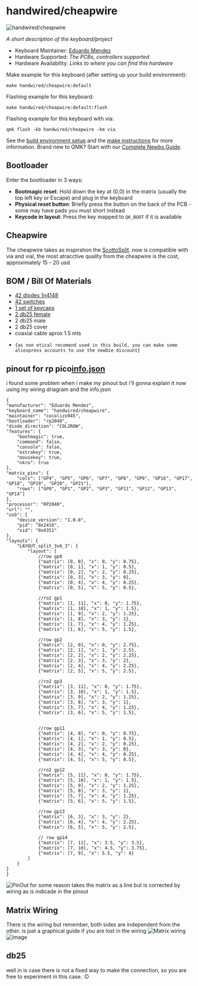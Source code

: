 # handwired/cheapwire

![handwired/cheapwire](https://github.com/cocolizo945/qmk_firmware/assets/81886929/4061c9e0-0de0-4f59-882a-e559f994c122)


*A short description of the keyboard/project*

* Keyboard Maintainer: [Eduardo Mendez](https://github.com/cocolizo945)
* Hardware Supported: *The PCBs, controllers supported*
* Hardware Availability: *Links to where you can find this hardware*

Make example for this keyboard (after setting up your build environment):

    make handwired/cheapwire:default

Flashing example for this keyboard:

    make handwired/cheapwire:default:flash

Flashing example for this keyboard with via:

    qmk flash -kb handwired/cheapwire -km via

See the [build environment setup](https://docs.qmk.fm/#/getting_started_build_tools) and the [make instructions](https://docs.qmk.fm/#/getting_started_make_guide) for more information. Brand new to QMK? Start with our [Complete Newbs Guide](https://docs.qmk.fm/#/newbs).

## Bootloader

Enter the bootloader in 3 ways:

* **Bootmagic reset**: Hold down the key at (0,0) in the matrix (usually the top left key or Escape) and plug in the keyboard
* **Physical reset button**: Briefly press the button on the back of the PCB - some may have pads you must short instead
* **Keycode in layout**: Press the key mapped to `QK_BOOT` if it is available

## Cheapwire

The cheapwire takes as inspiration the [ScottoSplit](https://scottokeebs.com/blogs/keyboards/scottosplit-handwired-keyboard).
now is compatible with via and vial, the most atracctive quality from the cheapwire is the cost, approximately 15 - 20 usd

## BOM / Bill Of Materials
 * [42 diodes 1n4148](https://es.aliexpress.com/item/1005004333197874.html?spm=a2g0o.productlist.main.1.2ffa343fMMb7GU&algo_pvid=61d2bd8c-aa8a-444b-a2ff-7c45e0d8bf19&aem_p4p_detail=2023101721173317510947210490450000102777&algo_exp_id=61d2bd8c-aa8a-444b-a2ff-7c45e0d8bf19-0&pdp_npi=4%40dis%21MXN%216.25%215.88%21%21%210.34%21%21%40210321dc16976026539063889e0c2c%2112000028793174971%21sea%21MX%212814777900%21&curPageLogUid=isyOUlMKr3Fv&search_p4p_id=2023101721173317510947210490450000102777_1)
 * [42 switches](https://es.aliexpress.com/item/1005003134698091.html?spm=a2g0o.productlist.main.19.6233660a6Qhjau&algo_pvid=45852590-d735-4ebe-b210-d838e30d998b&aem_p4p_detail=202310172110561321914381303450003572098&algo_exp_id=45852590-d735-4ebe-b210-d838e30d998b-9&pdp_npi=4%40dis%21MXN%21260.59%21158.97%21%21%2114.18%21%21%402101e7f616976022560162651e52bd%2112000024279974426%21sea%21MX%212814777900%21&curPageLogUid=lQKwUZiWiyAd&search_p4p_id=202310172110561321914381303450003572098_10)   
 * [1 set of keycaps](https://es.aliexpress.com/item/1005004776662298.html?spm=a2g0o.productlist.main.17.15402efbqSpD8K&algo_pvid=d17cc1d2-7de2-4058-9220-654b1a6aae14&algo_exp_id=d17cc1d2-7de2-4058-9220-654b1a6aae14-8&pdp_npi=4%40dis%21MXN%21263.53%2112.31%21%21%2114.34%21%21%402101ea7116976026083433653e6a57%2112000030472647642%21sea%21MX%210%21AB&curPageLogUid=wbA4oMKghX8h)
 * [2 db25 female](https://es.aliexpress.com/item/1005004937486315.html?spm=a2g0o.productlist.main.47.4ece4b9f2rnCMQ&algo_pvid=c3d925fd-bacc-46f9-a054-c0348745af91&aem_p4p_detail=2023101721180810309015791214700000154861&algo_exp_id=c3d925fd-bacc-46f9-a054-c0348745af91-23&pdp_npi=4%40dis%21MXN%215.51%214.96%21%21%210.30%21%21%402103209b16976026885432920e79bd%2112000031082492991%21sea%21MX%212814777900%21&curPageLogUid=xY7xrXNgsDCQ&search_p4p_id=2023101721180810309015791214700000154861_24)
 * 2 db25 male
 * 2 db25 cover
 * coaxial cable aprox 1.5 mts
 *     {as non etical recomend used in this build, you can make some aliexpress accounts to use the newbie discount}

## pinout for rp pico[info.json](https://github.com/cocolizo945/qmk_firmware/files/12981521/info.json)

i found some problem when i make my pinout but i'll gonna explain it now using my wiring driagram and the info.json

    {
    "manufacturer": "Eduardo Mendez",
    "keyboard_name": "handwired/cheapwire",
    "maintainer": "cocolizo945",
    "bootloader": "rp2040",
    "diode_direction": "COL2ROW",
    "features": {
        "bootmagic": true,
        "command": false,
        "console": false,
        "extrakey": true,
        "mousekey": true,
        "nkro": true
    },
    "matrix_pins": {
        "cols": ["GP4", "GP5", "GP6", "GP7", "GP8", "GP9", "GP16", "GP17", "GP18", "GP19", "GP20", "GP21"],
        "rows": ["GP0", "GP1", "GP2", "GP3", "GP11", "GP12", "GP13", "GP14"]
    },
    "processor": "RP2040",
    "url": "",
    "usb": {
        "device_version": "1.0.0",
        "pid": "0x2416",
        "vid": "0x4351"
    },
    "layouts": {
        "LAYOUT_split_3x6_3": {
            "layout": [
                //row gp0
                {"matrix": [0, 0], "x": 0, "y": 0.75},
                {"matrix": [0, 1], "x": 1, "y": 0.5},
                {"matrix": [0, 2], "x": 2, "y": 0.25},
                {"matrix": [0, 3], "x": 3, "y": 0},
                {"matrix": [0, 4], "x": 4, "y": 0.25},
                {"matrix": [0, 5], "x": 5, "y": 0.5},

                //ro2 gp1
                {"matrix": [1, 11], "x": 0, "y": 1.75},
                {"matrix": [1, 10], "x": 1, "y": 1.5},
                {"matrix": [1, 9], "x": 2, "y": 1.25},
                {"matrix": [1, 8], "x": 3, "y": 1},
                {"matrix": [1, 7], "x": 4, "y": 1.25},
                {"matrix": [1, 6], "x": 5, "y": 1.5},

                //row gp2
                {"matrix": [2, 0], "x": 0, "y": 2.75},
                {"matrix": [2, 1], "x": 1, "y": 2.5},
                {"matrix": [2, 2], "x": 2, "y": 2.25},
                {"matrix": [2, 3], "x": 3, "y": 2},
                {"matrix": [2, 4], "x": 4, "y": 2.25},
                {"matrix": [2, 5], "x": 5, "y": 2.5},
                 
                //ro2 gp3
                {"matrix": [3, 11], "x": 0, "y": 1.75},
                {"matrix": [3, 10], "x": 1, "y": 1.5},
                {"matrix": [3, 9], "x": 2, "y": 1.25},
                {"matrix": [3, 8], "x": 3, "y": 1},
                {"matrix": [3, 7], "x": 4, "y": 1.25},
                {"matrix": [3, 6], "x": 5, "y": 1.5},
 

                //row gp11  
                {"matrix": [4, 0], "x": 0, "y": 0.75},
                {"matrix": [4, 1], "x": 1, "y": 0.5},
                {"matrix": [4, 2], "x": 2, "y": 0.25},
                {"matrix": [4, 3], "x": 3, "y": 0},
                {"matrix": [4, 4], "x": 4, "y": 0.25},
                {"matrix": [4, 5], "x": 5, "y": 0.5},

                //ro2 gp12
                {"matrix": [5, 11], "x": 0, "y": 1.75},
                {"matrix": [5, 10], "x": 1, "y": 1.5},
                {"matrix": [5, 9], "x": 2, "y": 1.25},
                {"matrix": [5, 8], "x": 3, "y": 1},
                {"matrix": [5, 7], "x": 4, "y": 1.25},
                {"matrix": [5, 6], "x": 5, "y": 1.5},

                //row gp13
                {"matrix": [6, 3], "x": 3, "y": 2},
                {"matrix": [6, 4], "x": 4, "y": 2.25},
                {"matrix": [6, 5], "x": 5, "y": 2.5},
                 
                // row gp14
                {"matrix": [7, 11], "x": 3.5, "y": 3.5},
                {"matrix": [7, 10], "x": 4.5, "y": 3.75},
                {"matrix": [7, 9], "x": 5.5, "y": 4}
            ]
        }
    }
    }


![PinOut](https://github.com/cocolizo945/qmk_firmware/assets/81886929/458a1571-f3af-4925-87d0-2e38bb76f8a5)
for some reason takes the matrix as a line but is corrected by wiring as is indicade in the pinout


## Matrix Wiring
There is the wiring but remember, both sides are independent from the other. is just a graphical guide if you are lost in the wiring
![Matrix wiring](https://github.com/cocolizo945/qmk_firmware/assets/81886929/c6b1ece0-cfaa-4f8a-aee9-fac3a4ad008c)
![image](https://github.com/cocolizo945/qmk_firmware/assets/81886929/8ea87875-f0c0-4fe1-b23d-02942c8d2cb3)


## db25
well in is case there is not a fixed way to make the connection, so you are free to experiment in this case. :D




